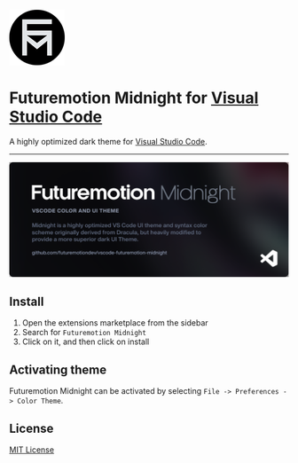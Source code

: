 ![Futuremotion Logo](icon.png)

# Futuremotion Midnight for [Visual Studio Code](http://code.visualstudio.com)

A highly optimized dark theme for [Visual Studio Code](http://code.visualstudio.com).

---

![alttext](futuremotion-midnight-hero.png)

## Install

1. Open the extensions marketplace from the sidebar
2. Search for `Futuremotion Midnight`
3. Click on it, and then click on install

## Activating theme

Futuremotion Midnight can be activated by selecting `File -> Preferences -> Color Theme`.

## License

[MIT License](./LICENSE)